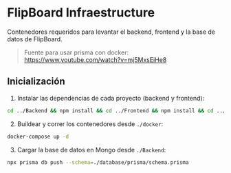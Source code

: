 # FlipBoard Infraestructure
Contenedores requeridos para levantar el backend, frontend y la base de datos de FlipBoard.

> Fuente para usar prisma con docker: https://www.youtube.com/watch?v=mj5MxsEiHe8

## Inicialización

1. Instalar las dependencias de cada proyecto (backend y frontend):
```bash
cd ../Backend && npm install && cd ../Frontend && npm install && cd ../docker
```

2. Buildear y correr los contenedores desde `./docker`:
```bash
docker-compose up -d
```

3. Cargar la base de datos en Mongo desde `./Backend`:
```bash
npx prisma db push --schema=./database/prisma/schema.prisma
```